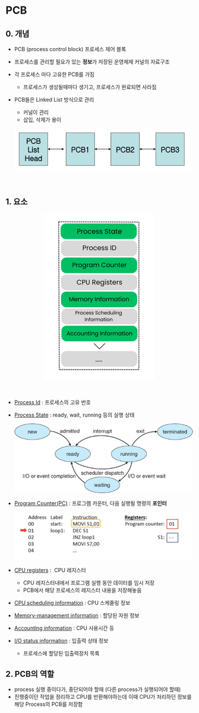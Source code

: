 # PCB

## 0. 개념

- PCB (process control block) 프로세스 제어 블록
- 프로세스를 관리할 필요가 있는 **정보**가 저장된 운영체제 커널의 자료구조
- 각 프로세스 마다 고유한 PCB를 가짐

  - 프로세스가 생성될때마다 생기고, 프로세스가 완료되면 사라짐

- PCB들은 Linked List 방식으로 관리
  - 커널이 관리
  - 삽입, 삭제가 용이
  <p align="center">
  <img src="assets/pcb_list.png">
  </p><br>

## 1. 요소

<p align="center">
<img src="assets/pcb_image.png">
</p><br>

- <U>Process Id</U> : 프로세스의 고유 번호
- <U>Process State</U> : ready, wait, running 등의 실행 상태 <br>
    <p align="center">
    <img src="assets/process_state_image.jpeg">
    </p>
- <U>Program Counter(PC)</U> : 프로그램 카운터, 다음 실행될 명령의 **포인터**
  <p align="center">
  <img src="assets/pc_image.png">
  </p>

- <U>CPU registers</U> :  CPU 레지스터

  - CPU 레지스터내에서 프로그램 실행 동안 데이터를 임시 저장
  - PCB에서 해당 프로세스의 레지스터 내용을 저장해놓음

- <U>CPU scheduling information</U> : CPU 스케줄링 정보

- <U>Memory-management information</U> : 할당된 자원 정보
- <U>Accounting information</U> : CPU 사용시간 등
- <U>I/O status information</U> : 입출력 상태 정보
  - 프로세스에 할당된 입출력장치 목록

## 2. PCB의 역할

- process 실행 중이다가, 중단되어야 할때 (다른 process가 실행되어야 할때)
- 진행중이던 작업을 정리하고 CPU를 반환해야하는데 이때 CPU가 처리하던 정보를 해당 Process의 PCB를 저장함
